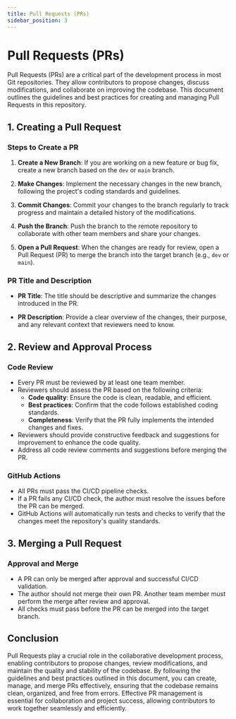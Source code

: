 ```yaml
---
title: Pull Requests (PRs)
sidebar_position: 3
---
```


# Pull Requests (PRs)

Pull Requests (PRs) are a critical part of the development process in most Git repositories. They allow contributors to propose changes, discuss modifications, and collaborate on improving the codebase. This document outlines the guidelines and best practices for creating and managing Pull Requests in this repository.

## 1. **Creating a Pull Request**

### Steps to Create a PR

1. **Create a New Branch**: If you are working on a new feature or bug fix, create a new branch based on the `dev` or `main` branch.

2. **Make Changes**: Implement the necessary changes in the new branch, following the project's coding standards and guidelines.

3. **Commit Changes**: Commit your changes to the branch regularly to track progress and maintain a detailed history of the modifications.

4. **Push the Branch**: Push the branch to the remote repository to collaborate with other team members and share your changes.

5. **Open a Pull Request**: When the changes are ready for review, open a Pull Request (PR) to merge the branch into the target branch (e.g., `dev` or `main`).

### PR Title and Description

- **PR Title**: The title should be descriptive and summarize the changes introduced in the PR.

- **PR Description**: Provide a clear overview of the changes, their purpose, and any relevant context that reviewers need to know.

## 2. **Review and Approval Process**

### Code Review

- Every PR must be reviewed by at least one team member.
- Reviewers should assess the PR based on the following criteria:
  - **Code quality**: Ensure the code is clean, readable, and efficient.
  - **Best practices**: Confirm that the code follows established coding standards.
  - **Completeness**: Verify that the PR fully implements the intended changes and fixes.
- Reviewers should provide constructive feedback and suggestions for improvement to enhance the code quality.
- Address all code review comments and suggestions before merging the PR.

### GitHub Actions

- All PRs must pass the CI/CD pipeline checks.
- If a PR fails any CI/CD check, the author must resolve the issues before the PR can be merged.
- GitHub Actions will automatically run tests and checks to verify that the changes meet the repository's quality standards.

## 3. **Merging a Pull Request**

### Approval and Merge

- A PR can only be merged after approval and successful CI/CD validation.
- The author should not merge their own PR. Another team member must perform the merge after review and approval.
- All checks must pass before the PR can be merged into the target branch.

## Conclusion

Pull Requests play a crucial role in the collaborative development process, enabling contributors to propose changes, review modifications, and maintain the quality and stability of the codebase. By following the guidelines and best practices outlined in this document, you can create, manage, and merge PRs effectively, ensuring that the codebase remains clean, organized, and free from errors. Effective PR management is essential for collaboration and project success, allowing contributors to work together seamlessly and efficiently.